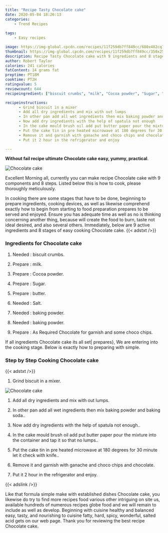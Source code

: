 ```yaml
---
title: "Recipe Tasty Chocolate cake"
date: 2020-05-04 18:26:13
categories:
    - Trend Recipes
    
tags:
    - Easy recipes

image: https://img-global.cpcdn.com/recipes/11f259db7ff849cc/680x482cq70/chocolate-cake-recipe-main-photo.jpg
thumbnail: https://img-global.cpcdn.com/recipes/11f259db7ff849cc/350x250cq70/chocolate-cake-recipe-main-photo.jpg
description: Recipe Tasty Chocolate cake with 9 ingredients and 8 stages of easy cooking.
author: Robert Taylor
calories: 241 calories
fatContent: 14 grams fat
preptime: PT18M
cooktime: PT2H
ratingvalue: 5
reviewcount: 644
recipeingredient: ["biscuit crumbs", "milk", "Cocoa powder", "Sugar", "butter", "Salt", "baking powder", "baking powder", "As Required Chocolate for garnish and some choco chips"]

recipeinstructions: 
      - Grind biscuit in a mixer 
      - Add all dry ingredients and mix with out lumps 
      - In other pan add all wet ingredients then mix baking powder and baking soda 
      - Now add dry ingredients with the help of spatula not enough 
      - In the cake mould brush oil add put butter paper pour the mixture into the container and tap it so that no lumps 
      - Put the cake tin in pre heated microwave at 180 degrees for 30 minute let it check with knife 
      - Remove it and garnish with ganache and choco chips and chocolate 
      - Put it 2 hour in the refrigerator and enjoy

---
```




**Without fail recipe ultimate Chocolate cake easy, yummy, practical**. 


![Chocolate cake](https://img-global.cpcdn.com/recipes/11f259db7ff849cc/680x482cq70/chocolate-cake-recipe-main-photo.jpg "Chocolate cake")




Excellent Morning all, currently you can make recipe Chocolate cake with 9 components and 8 steps. Listed below this is how to cook, please thoroughly meticulously.

In cooking there are some stages that have to be done, beginning to prepare ingredients, cooking devices, as well as likewise comprehend exactly how to begin from starting to food preparation prepares to be served and enjoyed. Ensure you has adequate time as well as no is thinking concerning another thing, because will create the food to burn, taste not ideal desired, and also several others. Immediately, below are 9 active ingredients and 8 stages of easy cooking Chocolate cake.
{{< adstxt />}}

### Ingredients for Chocolate cake


1. Needed  : biscuit crumbs.

1. Prepare  : milk.

1. Prepare  : Cocoa powder.

1. Prepare  : Sugar.

1. Prepare  : butter.

1. Needed  : Salt.

1. Needed  : baking powder.

1. Needed  : baking powder.

1. Prepare  : As Required Chocolate for garnish and some choco chips.



If all ingredients Chocolate cake its all set| prepares}, We are entering into the cooking stage. Below is exactly how to preparing with simple.

### Step by Step Cooking Chocolate cake

{{< adstxt />}}


1. Grind biscuit in a mixer.



![Chocolate cake](https://img-global.cpcdn.com/steps/631fd135466f6928/160x128cq70/chocolate-cake-recipe-step-1-photo.jpg" "Chocolate cake")



1. Add all dry ingredients and mix with out lumps.



1. In other pan add all wet ingredients then mix baking powder and baking soda..



1. Now add dry ingredients with the help of spatula not enough..



1. In the cake mould brush oil add put butter paper pour the mixture into the container and tap it so that no lumps..



1. Put the cake tin in pre heated microwave at 180 degrees for 30 minute let it check with knife..



1. Remove it and garnish with ganache and choco chips and chocolate.



1. Put it 2 hour in the refrigerator and enjoy.





{{< adslink />}}

Like that formula simple make with established dishes Chocolate cake, you likewise do try to find more recipes food various other intriguing on site us, available hundreds of numerous recipes globe food and we will remain to include as well as develop. Beginning with cuisine healthy and balanced easy, tasty, and nourishing to cuisine fatty, hard, spicy, wonderful, salted acid gets on our web page. Thank you for reviewing the best recipe Chocolate cake.
